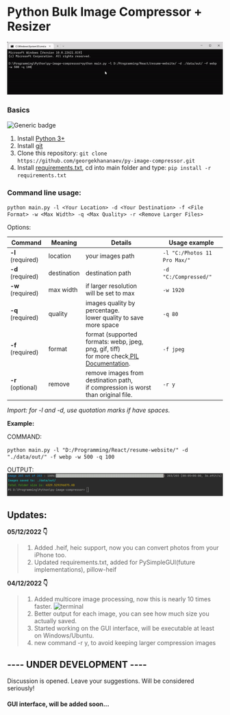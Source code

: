 # Python Bulk Image Compressor + Resizer
![animation](https://github.com/georgekhananaev/py-image-compressor/blob/main/screenshots/animation.gif?raw=true)


### Basics
![Generic badge](https://img.shields.io/badge/Python_3.11-Supported-green.svg)

1. Install [Python 3+](https://www.python.org/downloads/)
2. Install [git](https://github.com/georgekhananaev/py-image-compressor)
3. Clone this repository: ```git clone https://github.com/georgekhananaev/py-image-compressor.git```
4. Install [requirements.txt](https://note.nkmk.me/en/python-pip-install-requirements/), cd into main folder and type: ```pip install -r requirements.txt```

### Command line usage:

```
python main.py -l <Your Location> -d <Your Destination> -f <File Format> -w <Max Width> -q <Max Quality> -r <Remove Larger Files>
```

Options: 

| Command        | Meaning     | Details                                                                                                                                                                   | Usage example                |
|----------------|-------------|---------------------------------------------------------------------------------------------------------------------------------------------------------------------------|------------------------------|
| **-l**  (required) | location    | your images path                                                                                                                                                          | `-l "C:/Photos 11 Pro Max/"` |
| **-d**  (required) | destination | destination path                                                                                                                                                          | `-d "C:/Compressed/"`        |
| **-w**  (required) | max width   | if larger resolution <br/>will be set to max                                                                                                                              | `-w 1920`                    |
| **-q** (required)  | quality     | images quality by percentage.<br/>lower quality to save more space                                                                                                        | `-q 80`                      |
| **-f**  (required) | format      | format (supported formats: webp, jpeg, png, gif, tiff) <br/>for more check[ PIL Documentation](https://pillow.readthedocs.io/en/stable/handbook/image-file-formats.html). | `-f jpeg`                    |
| **-r** (optional)  | remove      | remove images from destination path, <br/>if compression is worst than original file.                                                                                     | `-r y`                       |

_Import: for -l and -d, use quotation marks if have spaces._

**Example:**

COMMAND:

```
python main.py -l "D:/Programming/React/resume-website/" -d "./data/out/" -f webp -w 500 -q 100
```

OUTPUT:
![terminal](https://github.com/georgekhananaev/py-image-compressor/blob/main/screenshots/screenshot.jpg?raw=true)

## Updates:
**05/12/2022 👇️**
> 1. Added .heif, heic support, now you can convert photos from your iPhone too.
> 2. Updated requirements.txt, added for PySimpleGUI(future implementations), pillow-heif

**04/12/2022 👇️**
> 1. Added multicore image processing, now this is nearly 10 times faster.
> ![terminal](https://github.com/georgekhananaev/py-image-compressor/blob/main/screenshots/multicore.gif?raw=true)
> 2. Better output for each image, you can see how much size you actually saved.
> 3. Started working on the GUI interface, will be executable at least on Windows/Ubuntu.
> 4. new command -r y, to avoid keeping larger compression images


## ---- UNDER DEVELOPMENT ----

Discussion is opened. Leave your suggestions. Will be considered seriously!
#### GUI interface, will be added soon...

